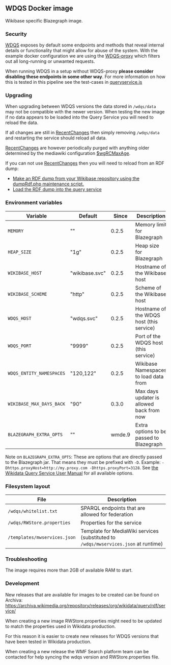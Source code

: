 ## WDQS Docker image

Wikibase specific Blazegraph image.

### Security

[WDQS](https://gerrit.wikimedia.org/r/admin/repos/wikidata/query/rdf) exposes by default some endpoints and methods that reveal internal details or functionality that might allow for abuse of the system. With the example docker configuration we are using the [WDQS-proxy](../WDQS-proxy/README.md) which filters out all long-running or unwanted requests.

When running WDQS in a setup without WDQS-proxy **please consider disabling these endpoints in some other way**. For more information on how this is tested in this pipeline see the test-cases in [queryservice.js](../../test/selenium/specs/repo/queryservice.js)

### Upgrading

When upgrading between WDQS versions the data stored in `/wdqs/data` may not be compatible with the newer version.
When testing the new image if no data appears to be loaded into the Query Service you will need to reload the data.

If all changes are still in [RecentChanges] then simply removing `/wdqs/data` and restarting the service should reload all data.

[RecentChanges] are however periodically purged with anything older determined by the mediawiki configuration [\$wgRCMaxAge](https://www.mediawiki.org/wiki/Manual:$wgRCMaxAge).

If you can not use [RecentChanges] then you will need to reload from an RDF dump:

 - [Make an RDF dump from your Wikibase repository using the dumpRdf.php maintenance script.](https://doc.wikimedia.org/Wikibase/master/php/docs_topics_rdf-binding.html)
 - [Load the RDF dump into the query service](https://github.com/wikimedia/wikidata-query-rdf/blob/master/docs/getting-started.md#load-the-dump)

### Environment variables

Variable                 | Default            | Since   | Description
-------------------------|  ------------------| --------| ----------
`MEMORY`                 | ""                 | 0.2.5   | Memory limit for Blazegraph
`HEAP_SIZE`              | "1g"               | 0.2.5   | Heap size for Blazegraph
`WIKIBASE_HOST`          | "wikibase.svc"     | 0.2.5   | Hostname of the Wikibase host
`WIKIBASE_SCHEME`        | "http"             | 0.2.5   | Scheme of the Wikibase host
`WDQS_HOST`              | "wdqs.svc"         | 0.2.5   | Hostname of the WDQS host (this service)
`WDQS_PORT`              | "9999"             | 0.2.5   | Port of the WDQS host (this service)
`WDQS_ENTITY_NAMESPACES` | "120,122"          | 0.2.5   | Wikibase Namespaces to load data from
`WIKIBASE_MAX_DAYS_BACK` | "90"               | 0.3.0   | Max days updater is allowed back from now
`BLAZEGRAPH_EXTRA_OPTS`  | ""                 | wmde.9  | Extra options to be passed to Blazegraph

Note on `BLAZEGRAPH_EXTRA_OPTS`: These are options that are directly passed to the Blazegraph jar. That means they must be prefixed with `-D`. Example: `-Dhttps.proxyHost=http://my.proxy.com -Dhttps.proxyPort=3128`. See [the Wikidata Query Service User Manual](https://www.mediawiki.org/wiki/Wikidata_Query_Service/User_Manual#Configurable_properties) for all available options.

### Filesystem layout

File                              | Description
--------------------------------- | ------------------------------------------------------------------------------
`/wdqs/whitelist.txt`             | SPARQL endpoints that are allowed for federation
`/wdqs/RWStore.properties`        | Properties for the service
`/templates/mwservices.json`      | Template for MediaWiki services (substituted to `/wdqs/mwservices.json` at runtime)

### Troubleshooting

The image requires more than 2GB of available RAM to start.

### Development

New releases that are available for images to be created can be found on Archiva: https://archiva.wikimedia.org/repository/releases/org/wikidata/query/rdf/service/

When creating a new image RWStore.properties might need to be updated to match the properties used in Wikidata production.

For this reason it is easier to create new releases for WDQS versions that have been tested in Wikidata production.

When creating a new release the WMF Search platform team can be contacted for help syncing the wdqs version and RWStore.properties file.

[RecentChanges]: https://www.mediawiki.org/wiki/API:RecentChanges
